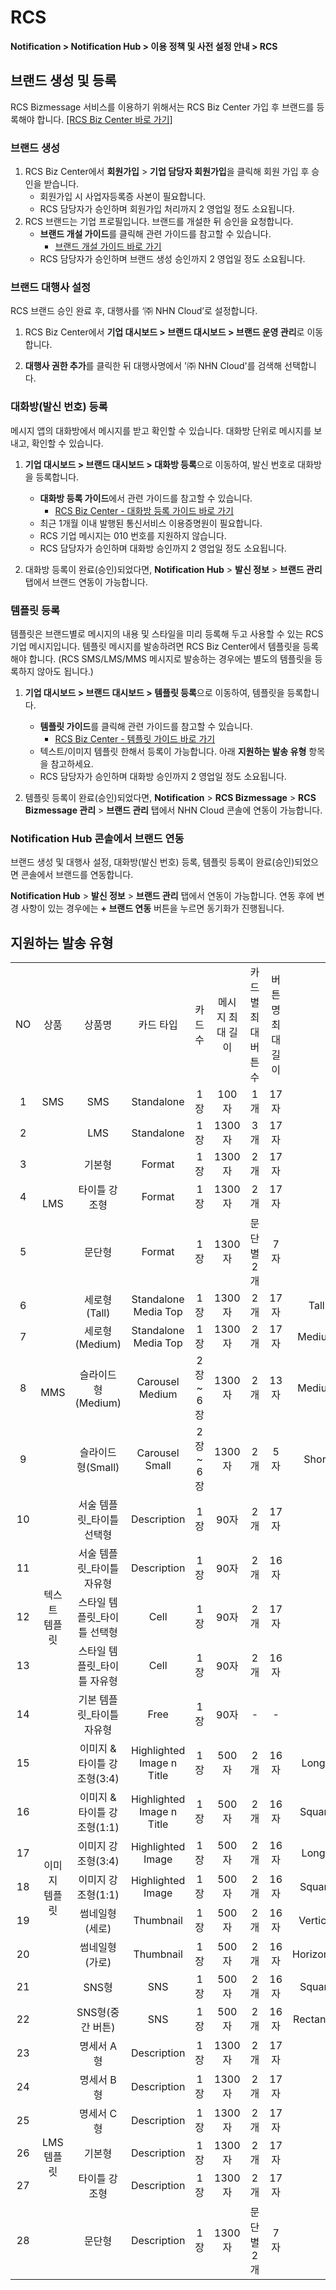<style>
.page__rnb .lst_rnb_item .rnb_item:first-of-type a {
    display: inline !important;
}
</style>
<h1>RCS</h1> 

**Notification > Notification Hub > 이용 정책 및 사전 설정 안내 > RCS**

## 브랜드 생성 및 등록

RCS Bizmessage 서비스를 이용하기 위해서는 RCS Biz Center 가입 후 브랜드를 등록해야 합니다. [[RCS Biz Center 바로 가기]](https://www.rcsbizcenter.com/main)

### 브랜드 생성
1. RCS Biz Center에서 **회원가입** > **기업 담당자 회원가입**을 클릭해 회원 가입 후 승인을 받습니다.
    * 회원가입 시 사업자등록증 사본이 필요합니다.
    * RCS 담당자가 승인하며 회원가입 처리까지 2 영업일 정도 소요됩니다.
2. RCS 브랜드는 기업 프로필입니다. 브랜드를 개설한 뒤 승인을 요청합니다.
    * **브랜드 개설 가이드**를 클릭해 관련 가이드를 참고할 수 있습니다.
        * [브랜드 개설 가이드 바로 가기](https://www.rcsbizcenter.com/GuideBrand)
    * RCS 담당자가 승인하며 브랜드 생성 승인까지 2 영업일 정도 소요됩니다.

### 브랜드 대행사 설정
RCS 브랜드 승인 완료 후, 대행사를 ‘㈜ NHN Cloud’로 설정합니다.

1. RCS Biz Center에서 **기업 대시보드 > 브랜드 대시보드 > 브랜드 운영 관리**로 이동합니다.

2. **대행사 권한 추가**를 클릭한 뒤 대행사명에서 '㈜ NHN Cloud'를 검색해 선택합니다.

### 대화방(발신 번호) 등록
메시지 앱의 대화방에서 메시지를 받고 확인할 수 있습니다. 대화방 단위로 메시지를 보내고, 확인할 수 있습니다.

1. **기업 대시보드 > 브랜드 대시보드 > 대화방 등록**으로 이동하여, 발신 번호로 대화방을 등록합니다.
    * **대화방 등록 가이드**에서 관련 가이드를 참고할 수 있습니다.
      * [RCS Biz Center - 대화방 등록 가이드 바로 가기](https://www.rcsbizcenter.com/Chatbot#section01)
    * 최근 1개월 이내 발행된 통신서비스 이용증명원이 필요합니다.
    * RCS 기업 메시지는 010 번호를 지원하지 않습니다.
    * RCS 담당자가 승인하며 대화방 승인까지 2 영업일 정도 소요됩니다.

2. 대화방 등록이 완료(승인)되었다면, **Notification Hub** > **발신 정보** > **브랜드 관리** 탭에서 브랜드 연동이 가능합니다.

### 템플릿 등록
템플릿은 브랜드별로 메시지의 내용 및 스타일을 미리 등록해 두고 사용할 수 있는 RCS 기업 메시지입니다.
템플릿 메시지를 발송하려면 RCS Biz Center에서 템플릿을 등록해야 합니다. (RCS SMS/LMS/MMS 메시지로 발송하는 경우에는 별도의 템플릿을 등록하지 않아도 됩니다.)

1. **기업 대시보드 > 브랜드 대시보드 > 템플릿 등록**으로 이동하여, 템플릿을 등록합니다.
    * **템플릿 가이드**를 클릭해 관련 가이드를 참고할 수 있습니다.
      * [RCS Biz Center - 템플릿 가이드 바로 가기](https://www.rcsbizcenter.com/RcsMessageType#section04)
    * 텍스트/이미지 템플릿 한해서 등록이 가능합니다. 아래 **지원하는 발송 유형** 항목을 참고하세요.
    * RCS 담당자가 승인하며 대화방 승인까지 2 영업일 정도 소요됩니다.

2. 템플릿 등록이 완료(승인)되었다면, **Notification** > **RCS Bizmessage** > **RCS Bizmessage 관리** > **브랜드 관리** 탭에서 NHN Cloud 콘솔에 연동이 가능합니다.

### Notification Hub 콘솔에서 브랜드 연동
브랜드 생성 및 대행사 설정, 대화방(발신 번호) 등록, 템플릿 등록이 완료(승인)되었으면 콘솔에서 브랜드를 연동합니다.

**Notification Hub** > **발신 정보** > **브랜드 관리** 탭에서 연동이 가능합니다. 연동 후에 변경 사항이 있는 경우에는 **+ 브랜드 연동** 버튼을 누르면 동기화가 진행됩니다.

## 지원하는 발송 유형

<table class="custom-table" style="text-align: center">
    <tr>
        <td>NO</td>
        <td>상품</td>
        <td>상품명</td>
        <td>카드 타입</td>
        <td>카드 수</td>
        <td>메시지 최대 길이</td>
        <td>카드별 최대 버튼 수</td>
        <td>버튼명 최대 길이</td>
        <td>이미지</td>
    </tr>
    <tr>
        <td>1</td>
        <td>SMS</td>
        <td>SMS</td>
        <td>Standalone</td>
        <td>1장</td>
        <td>100자</td>
        <td>1개</td>
        <td>17자</td>
        <td>-</td>
    </tr>
    <tr>
        <td>2</td>
        <td rowspan="4">LMS</td>
        <td>LMS</td>
        <td>Standalone</td>
        <td>1장</td>
        <td>1300자</td>
        <td>3개</td>
        <td>17자</td>
        <td>-</td>
    </tr>
    <tr>
        <td>3</td>
        <td>기본형</td>
        <td>Format</td>
        <td>1장</td>
        <td>1300자</td>
        <td>2개</td>
        <td>17자</td>
    </tr>
    <tr>
        <td>4</td>
        <td>타이틀 강조형</td>
        <td>Format</td>
        <td>1장</td>
        <td>1300자</td>
        <td>2개</td>
        <td>17자</td>
    </tr>
    <tr>
        <td>5</td>
        <td>문단형</td>
        <td>Format</td>
        <td>1장</td>
        <td>1300자</td>
        <td>문단별 2개</td>
        <td>7자</td>
    </tr>
    <tr>
        <td>6</td>
        <td rowspan="4">MMS</td>
        <td>세로형(Tall)</td>
        <td>Standalone Media Top</td>
        <td>1장</td>
        <td>1300자</td>
        <td>2개</td>
        <td>17자</td>
        <td>Tall(568x528)</td>
    </tr>
    <tr>
        <td>7</td>
        <td>세로형(Medium)</td>
        <td>Standalone Media Top</td>
        <td>1장</td>
        <td>1300자</td>
        <td>2개</td>
        <td>17자</td>
        <td>Medium(568x336)</td>
    </tr>
    <tr>
        <td>8</td>
        <td>슬라이드형(Medium)</td>
        <td>Carousel Medium</td>
        <td>2장 <br/> ~ 6장</td>
        <td>1300자</td>
        <td>2개</td>
        <td>13자</td>
        <td>Medium(696x504)</td>
    </tr>
    <tr>
        <td>9</td>
        <td>슬라이드형(Small)</td>
        <td>Carousel Small</td>
        <td>2장 <br/> ~ 6장</td>
        <td>1300자</td>
        <td>2개</td>
        <td>5자</td>
        <td>Short(360x336)</td>
    </tr>
    <tr>
        <td>10</td>
        <td rowspan="5">텍스트<br/>템플릿</td>
        <td>서술 템플릿_타이틀 선택형</td>
        <td>Description</td>
        <td>1장</td>
        <td>90자</td>
        <td>2개</td>
        <td>17자</td>
        <td rowspan="5">-</td>
    </tr>
    <tr>
        <td>11</td>
        <td>서술 템플릿_타이틀 자유형</td>
        <td>Description</td>
        <td>1장</td>
        <td>90자</td>
        <td>2개</td>
        <td>16자</td>
    </tr>
    <tr>
        <td>12</td>
        <td>스타일 템플릿_타이틀 선택형</td>
        <td>Cell</td>
        <td>1장</td>
        <td>90자</td>
        <td>2개</td>
        <td>17자</td>
    </tr>
    <tr>
        <td>13</td>
        <td>스타일 템플릿_타이틀 자유형</td>
        <td>Cell</td>
        <td>1장</td>
        <td>90자</td>
        <td>2개</td>
        <td>16자</td>
    </tr>
    <tr>
        <td>14</td>
        <td>기본 템플릿_타이틀 자유형</td>
        <td>Free</td>
        <td>1장</td>
        <td>90자</td>
        <td>-</td>
        <td>-</td>
    </tr>
    <tr>
        <td>15</td>
        <td rowspan="8">이미지<br/>템플릿</td>
        <td>이미지 & 타이틀 강조형(3:4)</td>
        <td>Highlighted Image n Title</td>
        <td>1장</td>
        <td>500자</td>
        <td>2개</td>
        <td>16자</td>
        <td>Long(900x1200)</td>
    </tr>
    <tr>
        <td>16</td>
        <td>이미지 & 타이틀 강조형(1:1)</td>
        <td>Highlighted Image n Title</td>
        <td>1장</td>
        <td>500자</td>
        <td>2개</td>
        <td>16자</td>
        <td>Square(900x900)</td>
    </tr>
    <tr>
        <td>17</td>
        <td>이미지 강조형(3:4)</td>
        <td>Highlighted Image</td>
        <td>1장</td>
        <td>500자</td>
        <td>2개</td>
        <td>16자</td>
        <td>Long(900x1200)</td>
    </tr>
    <tr>
        <td>18</td>
        <td>이미지 강조형(1:1)</td>
        <td>Highlighted Image</td>
        <td>1장</td>
        <td>500자</td>
        <td>2개</td>
        <td>16자</td>
        <td>Square(900x900)</td>
    </tr>
    <tr>
        <td>19</td>
        <td>썸네일형(세로)</td>
        <td>Thumbnail</td>
        <td>1장</td>
        <td>500자</td>
        <td>2개</td>
        <td>16자</td>
        <td>Vertical(900x560)</td>
    </tr>
    <tr>
        <td>20</td>
        <td>썸네일형(가로)</td>
        <td>Thumbnail</td>
        <td>1장</td>
        <td>500자</td>
        <td>2개</td>
        <td>16자</td>
        <td>Horizontal(900x560)</td>
    </tr>
    <tr>
        <td>21</td>
        <td>SNS형</td>
        <td>SNS</td>
        <td>1장</td>
        <td>500자</td>
        <td>2개</td>
        <td>16자</td>
        <td>Square(900x900)</td>
    </tr>
    <tr>
        <td>22</td>
        <td>SNS형(중간 버튼)</td>
        <td>SNS</td>
        <td>1장</td>
        <td>500자</td>
        <td>2개</td>
        <td>16자</td>
        <td>Rectangle(900x560)</td>
    </tr>
    <tr>
        <td>23</td>
        <td rowspan="6">LMS<br/>템플릿</td>
        <td>명세서 A형</td>
        <td>Description</td>
        <td>1장</td>
        <td>1300자</td>
        <td>2개</td>
        <td>17자</td>
        <td rowspan="6">-</td>
    </tr>
    <tr>
        <td>24</td>
        <td>명세서 B형</td>
        <td>Description</td>
        <td>1장</td>
        <td>1300자</td>
        <td>2개</td>
        <td>17자</td>
    </tr>
    <tr>
        <td>25</td>
        <td>명세서 C형</td>
        <td>Description</td>
        <td>1장</td>
        <td>1300자</td>
        <td>2개</td>
        <td>17자</td>
    </tr>
    <tr>
        <td>26</td>
        <td>기본형</td>
        <td>Description</td>
        <td>1장</td>
        <td>1300자</td>
        <td>2개</td>
        <td>17자</td>
    </tr>
    <tr>
        <td>27</td>
        <td>타이틀 강조형</td>
        <td>Description</td>
        <td>1장</td>
        <td>1300자</td>
        <td>2개</td>
        <td>17자</td>
    </tr>
    <tr>
        <td>28</td>
        <td>문단형</td>
        <td>Description</td>
        <td>1장</td>
        <td>1300자</td>
        <td>문단별 2개</td>
        <td>7자</td>
    </tr>
</table>
